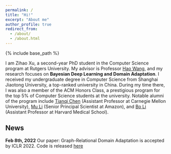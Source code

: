 ```yaml
---
permalink: /
title: "Hi!"
excerpt: "About me"
author_profile: true
redirect_from:
  - /about/
  - /about.html
---
```


{% include base_path %}
<!-- 
My name is Zihao Xu. I am a second-year doctoral candidate in the CS program of Rutgers University. My advisor is  Prof. Hao Wang. My research interest lies in Bayesian Deep Learning and Domain Adaptation. 
I completed my undergraduate studies at Shanghai Jiaotong University (top 5 university in China), majoring in computer science. I am also a member of ACM Honors Class (An honor program for top 5% students in Computer Science of Shanghai Jiaotong University. Famous alumni include Tianqi Chen (assistant professor of CMU), Mu Li (Sr. Principal Scientist of Amazon) and Bo Li (assistant professor of Harvard Medical School)). -->

I am Zihao Xu, a second-year PhD student in the Computer Science program at Rutgers University. My advisor is Professor [Hao Wang](http://www.wanghao.in/), and my research focuses on **Bayesian Deep Learning and Domain Adaptation**.
I received my undergraduate degree in Computer Science from Shanghai Jiaotong University, a top-ranked university in China. During my time there, I was also a member of the ACM Honors Class, a prestigious program for the top 5% of Computer Science students at the university. Notable alumni of the program include [Tianqi Chen](https://tqchen.com/) (Assistant Professor at Carnegie Mellon University), [Mu Li](https://www.linkedin.com/in/mulicmu/) (Senior Principal Scientist at Amazon), and [Bo Li](https://lilab-bcb.github.io/) (Assistant Professor at Harvard Medical School).

## News
**Feb 8th, 2022** Our paper: Graph-Relational Domain Adaptation is accepted by ICLR 2022. Code is released [here](https://github.com/Wang-ML-Lab/GRDA)

<!-- ** Research Opportunities **: I am always open for new cooperation. If you are a student of Rutgers and interested in generalization problem of machine learning (specifically, domain adaptation and domain generalization), send me an email (zihao.xu@rutgers.edu) to see if we could   -->

<!-- Welcome to my website! Just here for my CV? You can download that [here](/files/Kurchin_CV.pdf). Please check out ways to reach me as well as my various other homes on the web in the menu (either to the left or above, depending on your screen resolution) and click the links at the top of the page to check out some of my other experience and work!

## What do/did I do?

**As of September 1, 2022, I will be an Assistant Research Professor in Materials Science and Engineering at Carnegie Mellon!** Please feel free to reach out if you are interested in working together, either collaboratively or as a mentee.

I'm a computational materials scientist (with significant previous experimental experience), until recently a Molecular Sciences Software Institute Postdoctoral Fellow working in the group of [Venkat Viswanathan](http://www.andrew.cmu.edu/user/venkatv/index.html) on discovery of battery and catalyst materials, with affiliations in the Departments of Mechanical Engineering and Materials Science and Engineering. I am the lead developer of the [Chemellia](https://github.com/Chemellia) "machine learning with atoms" ecosystem, in particular the [ChemistryFeaturization](https://chemellia.github.io/ChemistryFeaturization.jl/stable/) and [AtomicGraphNets](https://github.com/Chemellia/AtomicGraphNets.jl) packages.

Previously, I did my PhD in Materials Science and Engineering in the [Photovoltaics Research Lab](http://pv.mit.edu) at MIT, where I performed first-principles simulations to understand defect physics in solar cell materials (in close collaboration with [Vladan Stevanovic](https://scholar.google.com/citations?user=itfRzZAAAAAJ&hl=en) of the Colorado School of Mines and National Renewable Energy Lab) as well as high-throughput device-level simulations to use Bayesian inference along with experimental data to more quickly and accurately measure fundamental materials properties. Prior to that, I received my MPhil in Materials Science and Metallurgy from the University of Cambridge, supported by a Gates Cambridge Scholarship.

## What do I care about?
My overarching goal in my work is to have an impact on the existential problem of climate change through improving renewable energy technology. I've also been involved in renewables-related outreach through [Project Bright](http://campuspress.yale.edu/projectbright/) at Yale as well as various organizations at MIT including the PVLab, the [MIT Energy Club](https://www.mitenergyclub.org) (where I led the Solar/Grid community for two years), the Office of Sustainability, Fossil Free MIT, and the [Science Policy Initiative](https://mitspi.squarespace.com).

Since my time as an undergrad in physics at Yale, I've also been devoted to the cause of increasing representation of women (and other URG's) in STEM fields. In 2012, I helped to organize the Northeast [Conference for Undergraduate Women in Physics](https://www.aps.org/programs/women/workshops/cuwip.cfm), and I returned to the conference as a graduate student speaker 2015. At MIT, I served as co-president of Women of Materials Science (WoMS).

About this site
===============

This website is powered by the [academicpages template](https://github.com/academicpages/academicpages.github.io) and hosted on GitHub Pages. [GitHub Pages](https://pages.github.com) is a free service in which websites are built and hosted from code and data stored in a GitHub repository, automatically updating when a new commit is made to the respository. This template was forked from the [Minimal Mistakes Jekyll Theme](https://mmistakes.github.io/minimal-mistakes/) created by Michael Rose, and then extended to support the kinds of content that academics have. You can fork [this repository](https://github.com/academicpages/academicpages.github.io) right now, modify the configuration and markdown files, add your own PDFs and other content, and have your own site for free, with no ads! -->
